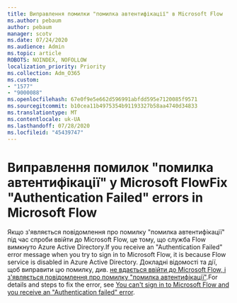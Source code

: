 ```yaml
---
title: Виправлення помилки "помилка автентифікації" в Microsoft Flow
ms.author: pebaum
author: pebaum
manager: scotv
ms.date: 07/24/2020
ms.audience: Admin
ms.topic: article
ROBOTS: NOINDEX, NOFOLLOW
localization_priority: Priority
ms.collection: Adm_O365
ms.custom:
- "1577"
- "9000088"
ms.openlocfilehash: 67e0f9e5e662d596991abfdd595e7120085f9571
ms.sourcegitcommit: b10cea11b4975354b91193327b58aa4740d34833
ms.translationtype: MT
ms.contentlocale: uk-UA
ms.lasthandoff: 07/28/2020
ms.locfileid: "45439747"
---
```

# <a name="fix-authentication-failed-errors-in-microsoft-flow"></a><span data-ttu-id="f1275-102">Виправлення помилок "помилка автентифікації" у Microsoft Flow</span><span class="sxs-lookup"><span data-stu-id="f1275-102">Fix "Authentication Failed" errors in Microsoft Flow</span></span>

<span data-ttu-id="f1275-103">Якщо з'являється повідомлення про помилку "помилка автентифікації" під час спроби ввійти до Microsoft Flow, це тому, що служба Flow вимкнуто Azure Active Directory.</span><span class="sxs-lookup"><span data-stu-id="f1275-103">If you receive an "Authentication Failed" error message when you try to sign in to Microsoft Flow, it is because Flow service is disabled in Azure Active Directory.</span></span> <span data-ttu-id="f1275-104">Докладні відомості та дії, щоб виправити цю помилку, див. [не вдається ввійти до Microsoft Flow, і з'являється повідомлення про помилку "помилка автентифікації"](https://support.microsoft.com/help/4316891).</span><span class="sxs-lookup"><span data-stu-id="f1275-104">For details and steps to fix the error, see [You can't sign in to Microsoft Flow and you receive an "Authentication failed" error](https://support.microsoft.com/help/4316891).</span></span>